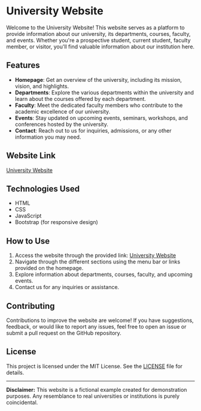 # University Website

Welcome to the University Website! This website serves as a platform to provide information about our university, its departments, courses, faculty, and events. Whether you're a prospective student, current student, faculty member, or visitor, you'll find valuable information about our institution here.

## Features

- **Homepage**: Get an overview of the university, including its mission, vision, and highlights.
- **Departments**: Explore the various departments within the university and learn about the courses offered by each department.
- **Faculty**: Meet the dedicated faculty members who contribute to the academic excellence of our university.
- **Events**: Stay updated on upcoming events, seminars, workshops, and conferences hosted by the university.
- **Contact**: Reach out to us for inquiries, admissions, or any other information you may need.

## Website Link

[University Website](https://utkarshnigam2401.github.io/University-website/)

## Technologies Used

- HTML
- CSS
- JavaScript
- Bootstrap (for responsive design)

## How to Use

1. Access the website through the provided link: [University Website](https://utkarshnigam2401.github.io/University-website/)
2. Navigate through the different sections using the menu bar or links provided on the homepage.
3. Explore information about departments, courses, faculty, and upcoming events.
4. Contact us for any inquiries or assistance.

## Contributing

Contributions to improve the website are welcome! If you have suggestions, feedback, or would like to report any issues, feel free to open an issue or submit a pull request on the GitHub repository.

## License

This project is licensed under the MIT License. See the [LICENSE](LICENSE) file for details.

---

**Disclaimer:** This website is a fictional example created for demonstration purposes. Any resemblance to real universities or institutions is purely coincidental.
